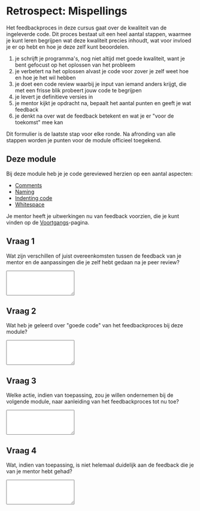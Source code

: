 # Retrospect: Mispellings

Het feedbackproces in deze cursus gaat over de kwaliteit van de ingeleverde code. Dit proces bestaat uit een heel aantal stappen, waarmee je kunt leren begrijpen wat deze kwaliteit precies inhoudt, wat voor invloed je er op hebt en hoe je deze zelf kunt beoordelen.

1. je schrijft je programma's, nog niet altijd met goede kwaliteit, want je bent gefocust op het oplossen van het probleem
2. je verbetert na het oplossen alvast je code voor zover je zelf weet hoe en hoe je het wil hebben
3. je doet een code review waarbij je input van iemand anders krijgt, die met een frisse blik probeert jouw code te begrijpen
4. je levert je definitieve versies in
5. je mentor kijkt je opdracht na, bepaalt het aantal punten en geeft je wat feedback
6. je denkt na over wat de feedback betekent en wat je er "voor de toekomst" mee kan

Dit formulier is de laatste stap voor elke ronde. Na afronding van alle stappen worden je punten voor de module officieel toegekend.


## Deze module

Bij deze module heb je je code gereviewed herzien op een aantal aspecten:

- [Comments](/quality/comments)
- [Naming](/quality/naming)
- [Indenting code](/quality/indentation)
- [Whitespace](/quality/whitespace)

Je mentor heeft je uitwerkingen nu van feedback voorzien, die je kunt vinden op de [Voortgangs](/submissions)-pagina.


## Vraag 1

Wat zijn verschillen of juist overeenkomsten tussen de feedback van je mentor en de aanpassingen die je zelf hebt gedaan na je peer review?

<textarea name="form[q1]" rows="4"></textarea>


## Vraag 2

Wat heb je geleerd over "goede code" van het feedbackproces bij deze module?

<textarea name="form[q2]" rows="4"></textarea>


## Vraag 3

Welke actie, indien van toepassing, zou je willen ondernemen bij de volgende module, naar aanleiding van het feedbackproces tot nu toe?

<textarea name="form[q3]" rows="4"></textarea>


## Vraag 4

Wat, indien van toepassing, is niet helemaal duidelijk aan de feedback die je van je mentor hebt gehad?

<textarea name="form[q4]" rows="4"></textarea>
